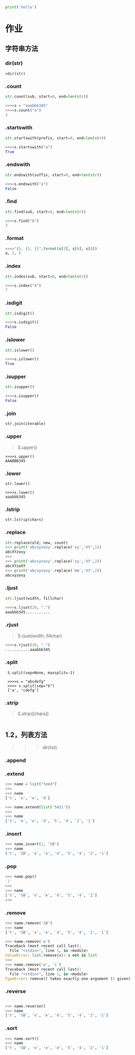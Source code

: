 <!--ts-->
 ```python
print('hello')
```
# 作业

## 字符串方法
### dir(str)  
```
>dir(str)
```
### .count

```python
str.count(sub, start=0, end=len(str))

>>>>s = "aaabbb345"
>>>>s.count("a")
3
```
### .startswith

```python
str.startswith(prefix, start=0, end=len(str))

>>>>s.startswith("a")
True
```

### .endswith

```python
str.endswith(suffix, start=0, end=len(str))

>>>>s.endswith("a")
False
```
### .find

```python
str.find(sub, start=0, end=len(str))

>>>>s.find("b")
3
```

### .format

```python
>>>>"{}, {}, {}".format(s[2], s[6], s[8])
a, 3, 5
```

### .index

```python
str.index(sub, start=0, end=len(str))

>>>>s.index("4")
7
```

### .isdigit
```python
str.isdigit()

>>>>s.isdigit()
False
```


### .islower
```python
str.islower()

>>>>s.islower()
True
```

### .isupper
```python
str.isupper()

>>>>s.isupper()
False
```

### .join
```
str.join(iterable)
```

### .upper

> S.upper()
```
>>>>s.upper()
AAABBB345
```
### .lower
```pythonh
str.lower()

>>>>s.lower()
aaabbb345
```

### .lstrip
```
str.lstrip(chars)
```

### .replace
```python
str.replace(old, new, count)
>>> print('abcxyzoxy'.replace('xy','XY',1))
abcXYzoxy
>>> 
>>> print('abcxyzoxy'.replace('xy','XY',2)) 
abcXYzoXY
>>> print('abcxyzoxy'.replace('mm','XY',2))  
abcxyzoxy
```

### .ljust
```python
str.ljust(width, fillchar)

>>>>s.ljust(20, ".")
aaabbb345...........
```

### .rjust
> S.rjust(width, fillchar)
```python
>>>>s.rjust(20, ".")
...........aaabbb345
```
### .split

```
 S.split(sep=None, maxsplit=-1)
 
 >>>>s = "abcdefg"
 >>>> s.split(sep="b")
 ['a', 'cdefg']
```
### .strip

> S.strip([chars])
```

```

## 1.2，列表方法 
>>> dir(list)    

### .append



### .extend

```python
>>> name = list("teed")
>>> 
>>> name
['t', 'e', 'e', 'd']

>>> name.extend(list('5421'))
>>> 
>>> name
['t', 'e', 'e', 'd', '5', '4', '2', '1']
```


### .insert

```python
>>> name.insert(1, 'SB') 
>>> name
['t', 'SB', 'e', 'e', 'd', '5', '4', '2', '1']
```

### .pop
```python
>>> name.pop()
'1'
>>> 
>>> name
['t', 'SB', 'e', 'e', 'd', '5', '4', '2']
>>> 
```

### .remove
```python
>>> name.remove('SB')
>>> name
['t', 'SB', 'e', 'e', 'd', '5', '4', '2', '1']

>>> name.remove('w')
Traceback (most recent call last):
  File "<stdin>", line 1, in <module>
ValueError: list.remove(x): x not in list
>>>
>>> name.remove('w', 'i')
Traceback (most recent call last):
  File "<stdin>", line 1, in <module>
TypeError: remove() takes exactly one argument (2 given)
```

### .reverse

```python

>>> name.reverse()
>>> name
['t', 'SB', 'e', 'e', 'd', '5', '4', '2', '1']
```

### .sort


```python
>>> name.sort()
>>> name
['t', 'SB', 'e', 'e', 'd', '5', '4', '2', '1']

